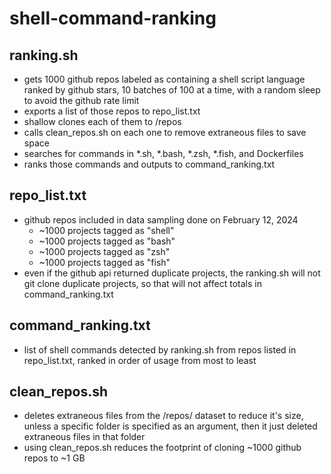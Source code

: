 # shell-command-ranking

## ranking.sh

* gets 1000 github repos labeled as containing a shell script language ranked by github stars, 10 batches of 100 at a time, with a random sleep to avoid the github rate limit
* exports a list of those repos to repo_list.txt
* shallow clones each of them to /repos
* calls clean_repos.sh on each one to remove extraneous files to save space
* searches for commands in *.sh, *.bash, *.zsh, *.fish, and Dockerfiles
* ranks those commands and outputs to command_ranking.txt

## repo_list.txt

* github repos included in data sampling done on February 12, 2024
    * ~1000 projects tagged as "shell"
    * ~1000 projects tagged as "bash"
    * ~1000 projects tagged as "zsh"
    * ~1000 projects tagged as "fish"
* even if the github api returned duplicate projects, the ranking.sh will not git clone duplicate projects, so that will not affect totals in command_ranking.txt

## command_ranking.txt

* list of shell commands detected by ranking.sh from repos listed in repo_list.txt, ranked in order of usage from most to least

## clean_repos.sh

* deletes extraneous files from the /repos/ dataset to reduce it's size, unless a specific folder is specified as an argument, then it just deleted extraneous files in that folder
* using clean_repos.sh reduces the footprint of cloning ~1000 github repos to ~1 GB
